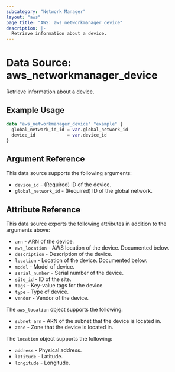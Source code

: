 ```yaml
---
subcategory: "Network Manager"
layout: "aws"
page_title: "AWS: aws_networkmanager_device"
description: |-
  Retrieve information about a device.
---
```


# Data Source: aws_networkmanager_device

Retrieve information about a device.

## Example Usage

```terraform
data "aws_networkmanager_device" "example" {
  global_network_id_id = var.global_network_id
  device_id            = var.device_id
}
```

## Argument Reference

This data source supports the following arguments:

* `device_id` - (Required) ID of the device.
* `global_network_id` - (Required) ID of the global network.

## Attribute Reference

This data source exports the following attributes in addition to the arguments above:

* `arn` - ARN of the device.
* `aws_location` - AWS location of the device. Documented below.
* `description` - Description of the device.
* `location` - Location of the device. Documented below.
* `model` - Model of device.
* `serial_number` - Serial number of the device.
* `site_id` - ID of the site.
* `tags` - Key-value tags for the device.
* `type` - Type of device.
* `vendor` - Vendor of the device.

The `aws_location` object supports the following:

* `subnet_arn` - ARN of the subnet that the device is located in.
* `zone` - Zone that the device is located in.

The `location` object supports the following:

* `address` - Physical address.
* `latitude` - Latitude.
* `longitude` - Longitude.
